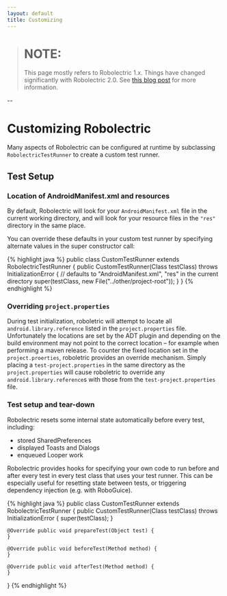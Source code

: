 ```yaml
---
layout: default
title: Customizing
---
```


> # NOTE:
> This page mostly refers to Robolectric 1.x. Things have changed significantly with Robolectric 2.0. See
> [this blog post](http://robolectric.blogspot.com/2013/04/the-test-lifecycle-in-20.html) for more information.

--

# Customizing Robolectric

Many aspects of Robolectric can be configured at runtime by subclassing <code>RobolectricTestRunner</code> to create a
custom test runner.

## Test Setup

### Location of AndroidManifest.xml and resources
By default, Robolectric will look for your <code>AndroidManifest.xml</code> file in the current working directory, and
will look for your resource files in the <code>"res"</code> directory in the same place.

You can override these defaults in your custom test runner by specifying alternate values in the super constructor call:

{% highlight java %}
public class CustomTestRunner extends RobolectricTestRunner {
    public CustomTestRunner(Class testClass) throws InitializationError {
        // defaults to "AndroidManifest.xml", "res" in the current directory
        super(testClass, new File("../other/project-root"));
    }
}
{% endhighlight %}

### Overriding `project.properties`
During test initialization, roboletric will attempt to locate all `android.library.reference` listed in the `project.properties` file. Unfortunately the locations are set by the ADT plugin and depending on the build environment may not point to the correct location – for example when performing a maven release. To counter the fixed location set in the `project.proerties`, roboletric provides an override mechanism. Simply placing a `test-project.properties` in the same directory as the `project.properties` will cause roboletric to override any `android.library.reference`s with those from the `test-project.properties` file. 


### Test setup and tear-down
Robolectric resets some internal state automatically before every test, including:
* stored SharedPreferences
* displayed Toasts and Dialogs
* enqueued Looper work

Robolectric provides hooks for specifying your own code to run before and after every test in every test class that uses
your test runner. This can be especially useful for resetting state between tests, or triggering dependency injection
(e.g. with RoboGuice).

{% highlight java %}
public class CustomTestRunner extends RobolectricTestRunner {
    public CustomTestRunner(Class testClass) throws InitializationError {
        super(testClass);
    }

    @Override public void prepareTest(Object test) {
    }

    @Override public void beforeTest(Method method) {
    }

    @Override public void afterTest(Method method) {
    }
}
{% endhighlight %}
